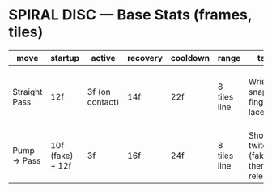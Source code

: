 # SPIRAL DISC — Base Stats (frames, tiles)

| move | startup | active | recovery | cooldown | range | tells | damage | stagger | counterplay | variations | notes |
|------|---------|--------|----------|----------|-------|-------|--------|---------|-------------|------------|-------|
| Straight Pass | 12f | 3f (on contact) | 14f | 22f | 8 tiles line | Wrist snap; finger lace spin | Med | Low | Step off-line 10–14f; shield blocks | N/A | Slight aim magnet to center-mass |
| Pump → Pass | 10f (fake) + 12f | 3f | 16f | 24f | 8 tiles line | Shoulder twitch (fake) then full release | Med | Low | Hold dodge on fake; punish recovery | N/A | Fake does not fire; teaches patience |
